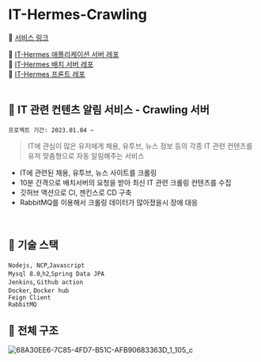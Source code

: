 # IT-Hermes-Crawling

:paperclip: [서비스 링크](https://it-hermes.store)  

:paperclip: [IT-Hermes 애플리케이션 서버 레포](https://github.com/f-lab-edu/IT-Hermes-Server)  
:paperclip: [IT-Hermes 배치 서버 레포](https://github.com/f-lab-edu/IT-Hermes-Batch)  
:paperclip: [IT-Hermes 프론트 레포](https://github.com/f-lab-edu/IT-Hermes-Front)    
<br>

## :thought_balloon: IT 관련 컨텐츠 알림 서비스 - Crawling 서버 

```프로젝트 기간: 2023.01.04 ~```

> IT에 관심이 많은 유저에게 채용, 유투브, 뉴스 정보 등의 각종 IT 관련 컨텐츠를   
> 유저 맞춤형으로 자동 알림해주는 서비스
- IT에 관련된 채용, 유투브, 뉴스 사이트를 크롤링 
- 10분 간격으로 배치서버의 요청을 받아 최신 IT 관련 크롤링 컨텐츠를 수집
- 깃허브 액션으로 CI, 젠킨스로 CD 구축  
- RabbitMQ를 이용해서 크롤링 데이터가 많아졌을시 장애 대응   

<br>

## :page_facing_up: 기술 스택  

`Nodejs, NCP`,`Javascript`   
`Mysql 8.0`,`h2`,`Spring Data JPA`  
`Jenkins`, `Github action`  
`Docker`, `Docker hub`  
`Feign Client`   
`RabbitMQ`

## :thought_balloon: 전체 구조    
![68A30EE6-7C85-4FD7-B51C-AFB90683363D_1_105_c](https://user-images.githubusercontent.com/70764912/230696042-70781f1d-6f8f-46d4-9e45-86ad4fa57cb5.jpeg)
